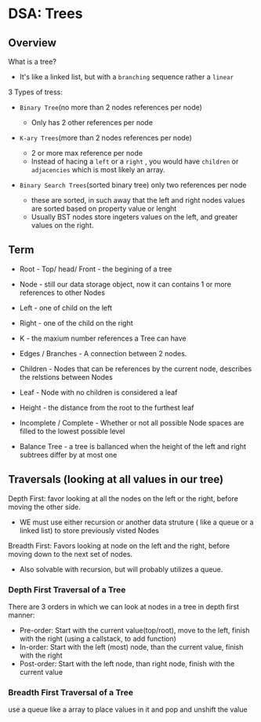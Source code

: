 # DSA: Trees

## Overview

What is a tree?
- It's like a linked list, but with a `branching` sequence rather a `linear`

3 Types of tress:

- `Binary Tree`(no more than 2 nodes references per node)
  - Only has 2 other references per node

- `K-ary Trees`(more than 2 nodes references per node)
  - 2 or more max reference per node
  - Instead of hacing a `left` or a `right` , you would have `children` or `adjacencies` which is most likely an array.

- `Binary Search Trees`(sorted binary tree) only two references per node
  - these are sorted, in such away that the left and right nodes values are sorted based on property value or lenght
  - Usually BST nodes store ingeters values on the left, and greater values on the right.

## Term

- Root - Top/ head/ Front - the begining of a tree

- Node - still our data storage object, now it can contains 1 or more references to other Nodes

- Left - one of child on the left

- Right - one of the child on the right

- K - the maxium number references a Tree can have

- Edges / Branches - A connection between 2 nodes.

- Children - Nodes that can be references by the current node, describes the relstions between Nodes

- Leaf - Node with no children is considered a leaf

- Height - the distance from the root to the furthest leaf

- Incomplete / Complete - Whether or not all possible Node spaces are filled to the lowest possible level

- Balance Tree - a tree is ballanced when the height of the left and right subtrees differ by at most one



## Traversals (looking at all values in our tree)

Depth First: favor looking at all the nodes on the left or the right, before moving the other side.
- WE must use either recursion or another data struture ( like a queue or a linked list) to store previously visted Nodes

Breadth First: Favors looking at node on the left and the right, before moving down to the next set of nodes.
- Also solvable with recursion, but will probably utilizes a queue.

### Depth First Traversal of a Tree

There are 3 orders in which we can look at nodes in a tree in depth first manner:

  - Pre-order: Start with the current value(top/root), move to the left, finish with the right (using a callstack, to add function)
  - In-order: Start with the left (most) node, than the current value, finish with the right
  - Post-order: Start with the left node, than right node, finish with the current value

### Breadth First Traversal of a Tree

use a queue  like a array to place values in it and pop and unshift the value
